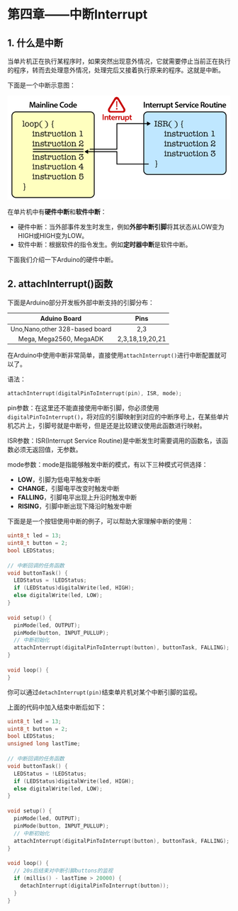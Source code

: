 # 第四章——中断Interrupt

## 1. 什么是中断

当单片机正在执行某程序时，如果突然出现意外情况，它就需要停止当前正在执行的程序，转而去处理意外情况，处理完后又接着执行原来的程序。这就是中断。

下面是一个中断示意图：

![中断示意图](../../images/Arduino基础/1.4-6.png)

在单片机中有**硬件中断**和**软件中断**：

- 硬件中断：当外部事件发生时发生，例如**外部中断引脚**将其状态从LOW变为HIGH或HIGH变为LOW。
- 软件中断：根据软件的指令发生。例如**定时器中断**是软件中断。

下面我们介绍一下Arduino的硬件中断。

## 2. attachInterrupt()函数

下面是Arduino部分开发板外部中断支持的引脚分布：

|          Aduino Board          |      Pins       |
| :----------------------------: | :-------------: |
| Uno,Nano,other 328-based board |       2,3       |
|    Mega, Mega2560, MegaADK     | 2,3,18,19,20,21 |

在Arduino中使用中断非常简单，直接使用`attachInterrupt()`进行中断配置就可以了。

语法：

```cpp
attachInterrupt(digitalPinToInterrupt(pin), ISR, mode);
```

pin参数：在这里还不能直接使用中断引脚，你必须使用`digitalPinToInterrupt()`，将对应的引脚映射到对应的中断序号上，在某些单片机芯片上，引脚号就是中断号，但是还是比较建议使用此函数进行映射。

ISR参数：ISR(Interrupt Service Routine)是中断发生时需要调用的函数名，该函数必须无返回值，无参数。

mode参数：mode是指能够触发中断的模式，有以下三种模式可供选择：

- **LOW**，引脚为低电平触发中断
- **CHANGE**，引脚电平改变时触发中断
- **FALLING**，引脚电平出现上升沿时触发中断
- **RISING**，引脚中断出现下降沿时触发中断

下面是是一个按钮使用中断的例子，可以帮助大家理解中断的使用：

```cpp
uint8_t led = 13;
uint8_t button = 2;
bool LEDStatus;

// 中断回调的任务函数
void buttonTask() {
  LEDStatus = !LEDStatus;
  if (LEDStatus)digitalWrite(led, HIGH);
  else digitalWrite(led, LOW);
}

void setup() {
  pinMode(led, OUTPUT);
  pinMode(button, INPUT_PULLUP);
  // 中断初始化
  attachInterrupt(digitalPinToInterrupt(button), buttonTask, FALLING);
}

void loop() {
}
```

你可以通过`detachInterrupt(pin)`结束单片机对某个中断引脚的监视。

上面的代码中加入结束中断后如下：

```cpp
uint8_t led = 13;
uint8_t button = 2;
bool LEDStatus;
unsigned long lastTime;

// 中断回调的任务函数
void buttonTask() {
  LEDStatus = !LEDStatus;
  if (LEDStatus)digitalWrite(led, HIGH);
  else digitalWrite(led, LOW);
}

void setup() {
  pinMode(led, OUTPUT);
  pinMode(button, INPUT_PULLUP);
  // 中断初始化
  attachInterrupt(digitalPinToInterrupt(button), buttonTask, FALLING);
}

void loop() {
  // 20s后结束对中断引脚buttons的监视
  if (millis() - lastTime > 20000) {
    detachInterrupt(digitalPinToInterrupt(button));
  }
}
```